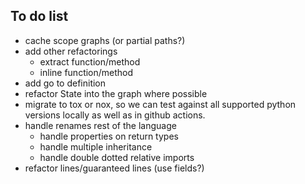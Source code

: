 ## To do list


* cache scope graphs (or partial paths?)
* add other refactorings
  * extract function/method
  * inline function/method
* add go to definition
* refactor State into the graph where possible
* migrate to tox or nox, so we can test against all supported python
  versions locally as well as in github actions.
* handle renames rest of the language
  * handle properties on return types
  * handle multiple inheritance
  * handle double dotted relative imports
* refactor lines/guaranteed lines (use fields?)
